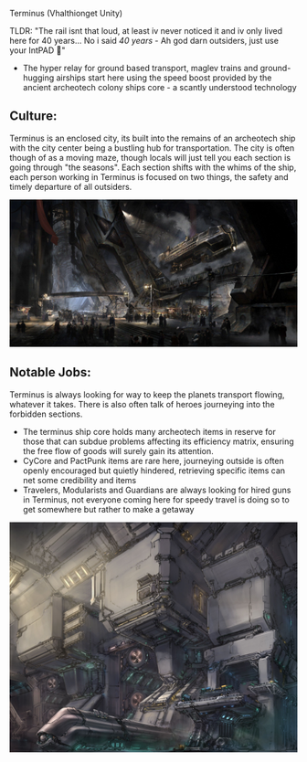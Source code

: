 Terminus (Vhalthionget Unity)

TLDR: "The rail isnt that loud, at least iv never noticed it and iv only lived here for 40 years... No i said *40 years* - Ah god darn outsiders, just use your IntPAD :triumph:"

- The hyper relay for ground based transport, maglev trains and ground-hugging airships start here using the speed boost provided by the ancient archeotech colony ships core - a scantly understood technology

## Culture:

Terminus is an enclosed city, its built into the remains of an archeotech ship with the city center being a bustling hub for transportation. The city is often though of as a moving maze, though locals will just tell you each section is going through "the seasons". Each section shifts with the whims of the ship, each person working in Terminus is focused on two things, the safety and timely departure of all outsiders.

![git version](../../../../Resources/0fda058bd69ee5dfa0c930be145f19e1.jpg)

## Notable Jobs:

Terminus is always looking for way to keep the planets transport flowing, whatever it takes. There is also often talk of heroes journeying into the forbidden sections.

- The terminus ship core holds many archeotech items in reserve for those that can subdue problems affecting its efficiency matrix, ensuring the free flow of goods will surely gain its attention.
- CyCore and PactPunk items are rare here, journeying outside is often openly encouraged but quietly hindered, retrieving specific items can net some credibility and items
- Travelers, Modularists and Guardians are always looking for hired guns in Terminus, not everyone coming here for speedy travel is doing so to get somewhere but rather to make a getaway

![git version](../../../../Resources/a1a40ffb277bb4093c1d2681d701c9e6.jpg)
